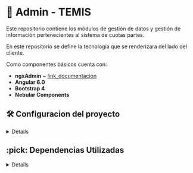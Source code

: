 
# :ledger: Admin - TEMIS
Este repositorio contiene los módulos de gestión de datos y gestión de información pertenecientes al sistema de cuotas partes. 

En este repositorio se define la tecnología que se renderizara del lado del cliente.

Como componentes básicos cuenta con:

 * **ngxAdmin** ~ [link_documentación](https://github.com/akveo/ngx-admin)
 * **Angular 6.0**
 * **Bootstrap 4**
 * **Nebular Components**

<summary><h2> 🛠️ Configuracion del proyecto</h2></summary>
<details>

  - Clonar el proyecto del repositorio de git, configurar el repositorio remoto (github), e instalarlo localmente con 
  
  ```shell 
      npm install
  ```
  - Correr el proyecto para verificar que las dependencias estan correctamente instaladas

  ```shell 
      ng serve
  ```

</details>

<summary><h2> :pick: Dependencias Utilizadas</h2></summary>
<details>

    Dependencias incluidas:

  - **Nebular:** (https://github.com/akveo/nebular)
  - **Angular 6**
  - **Bootstrap 4** 

    Dependencias:

  - **npm > 6.0** 
  - **nvm > 8.0** 

  ### API CRUD
  - **temis_monto_aceptado_crud:** este [api](https://github.com/udistrital/temis_monto_aceptado_crud) se encarga de gestionar las tablas donde se registra el monto aceptado según la cuota parte otorgada a la organización y el registro de los pagos que se realizan sobre el monto aceptado.

  ### Herramientas usadas
  
  - **ngxGenerator:** este [generador](https://github.com/BOTOOM/ngxGenerator) se encarga de crear una un proyecto con las caracteristicas descritas en el repositorio.

  - **ngx-admin:** este [template](https://github.com/akveo/ngx-admin) es el que utiliza ngxGenerator, esta basado en Angular 6+, Bootstrap 4 y <a href="https://github.com/akveo/nebular">Nebular</a>.

  ### Variables de entorno
  ```typescript 
      export const Config = {
      LOCAL: {
        NUXEO: {
            PATH: 'https://documental.udistrital.edu.co/nuxeo/',
        },
        WSO2_SERVICE: 'http://jbpm.udistritaloas.edu.co:8280/services',
        
        PERSONA_SERVICE: 'http://localhost:8080/v1/persona/',

        EXPERIENCIASERVICE: 'http://localhost:8080/v1/experiencia_laboral/',
        TIPO_DEDICACION_SERVICE: 'http://localhost:8080/v1/tipo_dedicacion/',
        TIPO_VINCULACION_SERVICE: 'http://localhost:8080/v1/tipo_vinculacion/',
        CARGO_SERVICE: 'http://localhost:8080/v1/cargo/',
        DATO_ADICIONAL_EXPERIENCIA_LABORAL_SERVICE: 'http://localhost:8080/v1/dato_adicional_experiencia_laboral/',

        INDICE_PRECIO_CONSUMIDOR_SERVICE: 'http://localhost:8080/v1/indice_precio_consumidor/',
        DTF_SERVICE: 'http://localhost:8080/v1/dtf/',
        SALARIO_MINIMO_LEGAL_SERVICE: 'http://localhost:8080/v1/salario_minimo_legal/',
        
        MONTO_ACEPTADO_POR_COBRAR_SERVICE: 'http://localhost:8080/v1/registrar_monto_aceptado_por_cobrar/',
        REGISTRAR_RECAUDO_SERVICE: 'http://localhost:8080/v1/registrar_recaudo/',
        
        EXPERIENCIA_LABORAL_INCAPACIDAD_SERVICE: 'http://localhost:8080/v1/experiencia_laboral_incapacidad/',
        INCAPACIDAD_SERVICE: 'http://localhost:8080/v1/incapacidad/',
        
        ORGANIZACION_SERVICE: 'http://localhost:8080/v1/organizacion/',
        RELACION_ORGANIZACION_SERVICE: 'http://localhost:8080/v1/relacion_organizaciones/',
        TIPO_ORGANIZACION_SERVICE: 'http://localhost:8080/v1/tipo_organizacion/',
        TIPO_RELACION_ORGANIZACION_SERVICE: 'http://localhost:8080/v1/tipo_relacion_organizaciones/',

        ENTE_SERVICE: 'http://localhost:8080/v1/ente/',
        TIPO_ENTE_SERVICE: 'http://localhost:8080/v1/tipo_ente/',

        IDENTIFICACION_SERVICE: 'http://localhost:8080/v1/identificacion/',
        TIPO_IDENTIFICACION_SERVICE: 'http://localhost:8080/v1/tipo_identificacion/',
        
        CONFIGURACION_SERVICE: 'https://autenticacion.portaloas.udistrital.edu.co/api/configuracion_crud_api/v1/',
        NOTIFICACION_SERVICE: 'ws://pruebasapi.intranetoas.udistrital.edu.co:8116/ws/join',
        CONF_MENU_SERVICE: 'http://10.20.0.254/configuracion_api/v1/menu_opcion_padre/ArbolMenus/',
        TOKEN: {
            AUTORIZATION_URL: 'https://autenticacion.portaloas.udistrital.edu.co/oauth2/authorize',
          CLIENTE_ID: '3Idp5LUlnZY7cOV10NaLuyRfzooa',
          RESPONSE_TYPE: 'id_token token',
          SCOPE: 'openid email role documento',
          REDIRECT_URL: 'http://localhost:4200/',
          SIGN_OUT_URL: 'https://autenticacion.portaloas.udistrital.edu.co/oidc/logout',
          SIGN_OUT_REDIRECT_URL: 'http://localhost:4200/',
        },
    },
  };
  ```
</details>